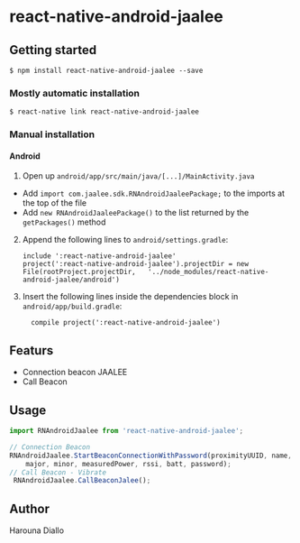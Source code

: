 
# react-native-android-jaalee

## Getting started

`$ npm install react-native-android-jaalee --save`

### Mostly automatic installation

`$ react-native link react-native-android-jaalee`

### Manual installation


#### Android

1. Open up `android/app/src/main/java/[...]/MainActivity.java`
  - Add `import com.jaalee.sdk.RNAndroidJaaleePackage;` to the imports at the top of the file
  - Add `new RNAndroidJaaleePackage()` to the list returned by the `getPackages()` method
2. Append the following lines to `android/settings.gradle`:
  	```
  	include ':react-native-android-jaalee'
  	project(':react-native-android-jaalee').projectDir = new File(rootProject.projectDir, 	'../node_modules/react-native-android-jaalee/android')
  	```
3. Insert the following lines inside the dependencies block in `android/app/build.gradle`:
  	```
      compile project(':react-native-android-jaalee')
  	```
## Featurs
  - Connection beacon JAALEE
  - Call Beacon

## Usage
```javascript
import RNAndroidJaalee from 'react-native-android-jaalee';

// Connection Beacon
RNAndroidJaalee.StartBeaconConnectionWithPassword(proximityUUID, name, macAddress,
    major, minor, measuredPower, rssi, batt, password);
// Call Beacon - Vibrate
 RNAndroidJaalee.CallBeaconJalee();

```

## Author
Harouna Diallo
